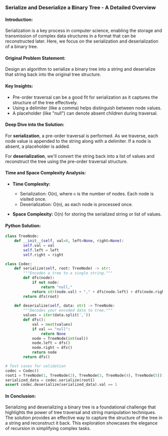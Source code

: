### Serialize and Deserialize a Binary Tree - A Detailed Overview

#### **Introduction:** 
Serialization is a key process in computer science, enabling the storage and transmission of complex data structures in a format that can be reconstructed later. Here, we focus on the serialization and deserialization of a binary tree.

#### **Original Problem Statement:** 
Design an algorithm to serialize a binary tree into a string and deserialize that string back into the original tree structure.

#### **Key Insights:**
- Pre-order traversal can be a good fit for serialization as it captures the structure of the tree effectively.
- Using a delimiter (like a comma) helps distinguish between node values.
- A placeholder (like "null") can denote absent children during traversal.

#### **Deep Dive into the Solution:** 
For **serialization**, a pre-order traversal is performed. As we traverse, each node value is appended to the string along with a delimiter. If a node is absent, a placeholder is added.

For **deserialization**, we'll convert the string back into a list of values and reconstruct the tree using the pre-order traversal structure.

#### **Time and Space Complexity Analysis:**
- **Time Complexity:** 
  - Serialization: O(n), where `n` is the number of nodes. Each node is visited once.
  - Deserialization: O(n), as each node is processed once.
  
- **Space Complexity:** O(n) for storing the serialized string or list of values.

#### **Python Solution:** 
```python
class TreeNode:
    def __init__(self, val=0, left=None, right=None):
        self.val = val
        self.left = left
        self.right = right

class Codec:
    def serialize(self, root: TreeNode) -> str:
        """Encodes a tree to a single string."""
        def dfs(node):
            if not node:
                return "null,"
            return str(node.val) + "," + dfs(node.left) + dfs(node.right)
        return dfs(root)
        
    def deserialize(self, data: str) -> TreeNode:
        """Decodes your encoded data to tree."""
        values = iter(data.split(','))
        def dfs():
            val = next(values)
            if val == "null":
                return None
            node = TreeNode(int(val))
            node.left = dfs()
            node.right = dfs()
            return node
        return dfs()

# Test cases for validation
codec = Codec()
root1 = TreeNode(1, TreeNode(2), TreeNode(3, TreeNode(4), TreeNode(5)))
serialized_data = codec.serialize(root1)
assert codec.deserialize(serialized_data).val == 1
```

#### **In Conclusion:** 
Serializing and deserializing a binary tree is a foundational challenge that highlights the power of tree traversal and string manipulation techniques. The solution provides an effective way to capture the structure of the tree in a string and reconstruct it back. This exploration showcases the elegance of recursion in simplifying complex tasks.
